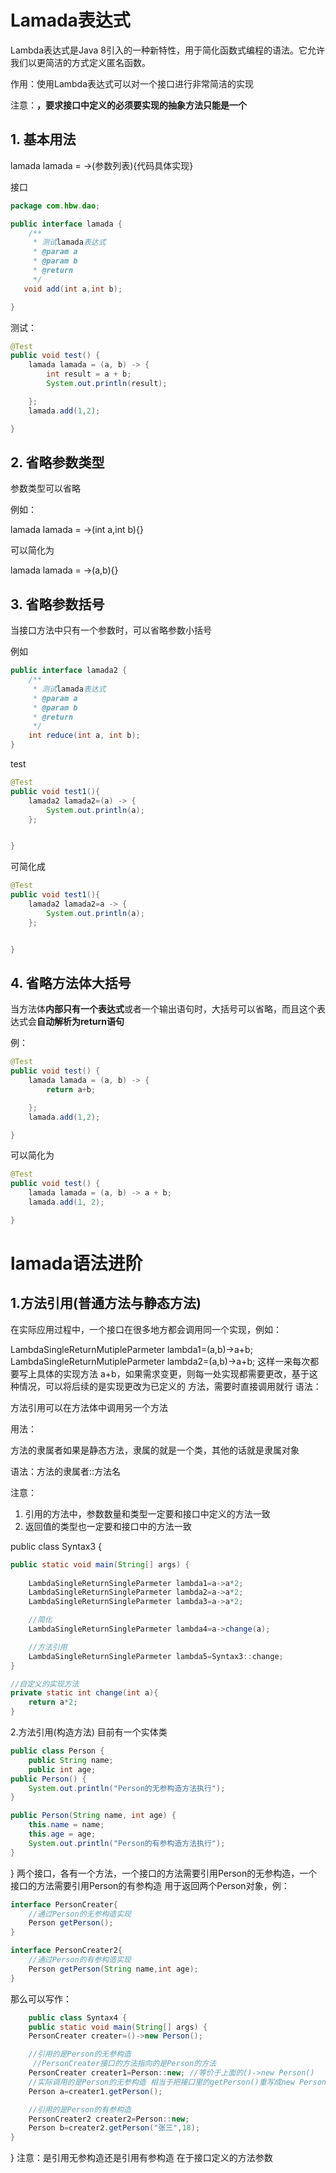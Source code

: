# Lamada表达式

Lambda表达式是Java 8引入的一种新特性，用于简化函数式编程的语法。它允许我们以更简洁的方式定义匿名函数。

作用：使用Lambda表达式可以对一个接口进行非常简洁的实现

注意：**，要求接口中定义的必须要实现的抽象方法只能是一个**

## 1. 基本用法

lamada lamada = ->(参数列表){代码具体实现}

接口

```java
package com.hbw.dao;

public interface lamada {
    /**
     * 测试lamada表达式
     * @param a
     * @param b
     * @return
     */
   void add(int a,int b);

}
```

测试：

```java
@Test
public void test() {
    lamada lamada = (a, b) -> {
        int result = a + b;
        System.out.println(result);

    };
    lamada.add(1,2);

}
```

## 2. 省略参数类型

参数类型可以省略

例如：

lamada lamada = ->(int a,int b){}

可以简化为

lamada lamada = ->(a,b){}

## 3. 省略参数括号

当接口方法中只有一个参数时，可以省略参数小括号

例如

```java
public interface lamada2 {
    /**
     * 测试lamada表达式
     * @param a
     * @param b
     * @return
     */
    int reduce(int a, int b); 
}
```

test

```java
@Test
public void test1(){
    lamada2 lamada2=(a) -> {
        System.out.println(a);
    };


}
```

可简化成

```java
@Test
public void test1(){
    lamada2 lamada2=a -> {
        System.out.println(a);
    };


}
```

## 4. 省略方法体大括号

当方法体**内部只有一个表达式**或者一个输出语句时，大括号可以省略，而且这个表达式会**自动解析为return语句**

例：

```java
@Test
public void test() {
    lamada lamada = (a, b) -> {
        return a+b;

    };
    lamada.add(1,2);

}
```

可以简化为

```java
@Test
public void test() {
    lamada lamada = (a, b) -> a + b;
    lamada.add(1, 2);

}
```

# lamada语法进阶

## 1.方法引用(普通方法与静态方法)

在实际应用过程中，一个接口在很多地方都会调用同一个实现，例如：

LambdaSingleReturnMutipleParmeter lambda1=(a,b)->a+b;
LambdaSingleReturnMutipleParmeter lambda2=(a,b)->a+b;
这样一来每次都要写上具体的实现方法 a+b，如果需求变更，则每一处实现都需要更改，基于这种情况，可以将后续的是实现更改为已定义的 方法，需要时直接调用就行
语法：

方法引用可以在方法体中调用另一个方法

用法：

方法的隶属者如果是静态方法，隶属的就是一个类，其他的话就是隶属对象

语法：方法的隶属者::方法名

注意：

1. 引用的方法中，参数数量和类型一定要和接口中定义的方法一致
2. 返回值的类型也一定要和接口中的方法一致

public class Syntax3 {

```java
public static void main(String[] args) {
    
    LambdaSingleReturnSingleParmeter lambda1=a->a*2;
    LambdaSingleReturnSingleParmeter lambda2=a->a*2;
    LambdaSingleReturnSingleParmeter lambda3=a->a*2;

    //简化
    LambdaSingleReturnSingleParmeter lambda4=a->change(a);

    //方法引用
    LambdaSingleReturnSingleParmeter lambda5=Syntax3::change;
}
```

 

```java
//自定义的实现方法
private static int change(int a){
    return a*2;
}
```
2.方法引用(构造方法)
目前有一个实体类



```java
public class Person {
    public String name;
    public int age;
public Person() {
    System.out.println("Person的无参构造方法执行");
}

public Person(String name, int age) {
    this.name = name;
    this.age = age;
    System.out.println("Person的有参构造方法执行");
}
```
}
两个接口，各有一个方法，一个接口的方法需要引用Person的无参构造，一个接口的方法需要引用Person的有参构造 用于返回两个Person对象，例：

```java
interface PersonCreater{
    //通过Person的无参构造实现
    Person getPerson();
}

interface PersonCreater2{
    //通过Person的有参构造实现
    Person getPerson(String name,int age);
}
```


那么可以写作：



```java
    public class Syntax4 {
    public static void main(String[] args) {
    PersonCreater creater=()->new Person();

    //引用的是Person的无参构造
     //PersonCreater接口的方法指向的是Person的方法
    PersonCreater creater1=Person::new; //等价于上面的()->new Person()
    //实际调用的是Person的无参构造 相当于把接口里的getPerson()重写成new Person()。
    Person a=creater1.getPerson(); 

    //引用的是Person的有参构造
    PersonCreater2 creater2=Person::new;
    Person b=creater2.getPerson("张三",18);
}
```
}
注意：是引用无参构造还是引用有参构造 在于接口定义的方法参数

